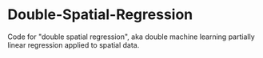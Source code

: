 # Double-Spatial-Regression
Code for "double spatial regression", aka double machine learning partially linear regression applied to spatial data.
